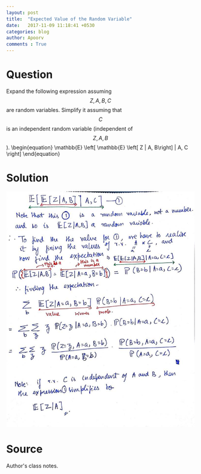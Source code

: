 ```yaml
---
layout: post
title:  "Expected Value of the Random Variable"
date:   2017-11-09 11:18:41 +0530
categories: blog
author: Apoorv
comments : True
---
```

# Question
Expand the following expression assuming $$ Z, A, B, C $$ are random variables. Simplify it assuming that $$ C $$ is an independent random variable (independent of $$ Z, A, B $$).
\begin{equation}
\mathbb{E} \left[ \mathbb{E} \left[ Z | A, B\right] | A, C \right]
\end{equation}

# Solution
![Solution](/images/Expected-Value.jpg)

# Source
Author's class notes.
